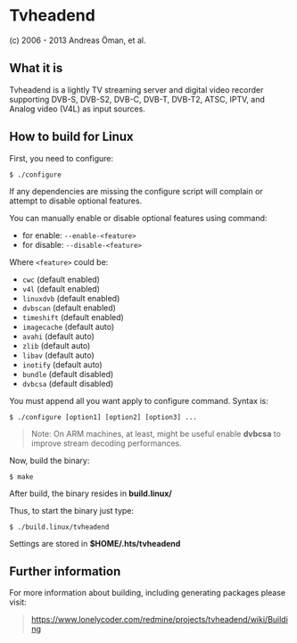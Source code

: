 

Tvheadend
=============================
(c) 2006 - 2013 Andreas Öman, et al.


What it is
-----------

Tvheadend is a lightly TV streaming server and digital video recorder supporting DVB-S, DVB-S2, DVB-C, DVB-T, DVB-T2, ATSC, IPTV, and Analog video (V4L) as input sources.


How to build for Linux
----------------------

First, you need to configure:

	$ ./configure

If any dependencies are missing the configure script will complain or attempt to disable optional features.

You can manually enable or disable optional features using command:

+ for enable: `--enable-<feature>`
+ for disable: `--disable-<feature>`

Where `<feature>` could be:
+ `cwc` (default enabled)
+ `v4l` (default enabled)
+ `linuxdvb` (default enabled)
+ `dvbscan` (default enabled)
+ `timeshift` (default enabled)
+ `imagecache` (default auto)
+ `avahi` (default auto)
+ `zlib` (default auto)
+ `libav` (default auto)
+ `inotify` (default auto)
+ `bundle` (default disabled)
+ `dvbcsa` (default disabled)

You must append all you want apply to configure command. Syntax is:

	$ ./configure [option1] [option2] [option3] ...
  
> Note:
> On ARM machines, at least, might be useful enable **dvbcsa** to improve stream decoding performances.


Now, build the binary:

	$ make

After build, the binary resides in **build.linux/**


Thus, to start the binary just type:

	$ ./build.linux/tvheadend

Settings are stored in **$HOME/.hts/tvheadend**


Further information
-------------------

For more information about building, including generating packages please visit:
> https://www.lonelycoder.com/redmine/projects/tvheadend/wiki/Building
